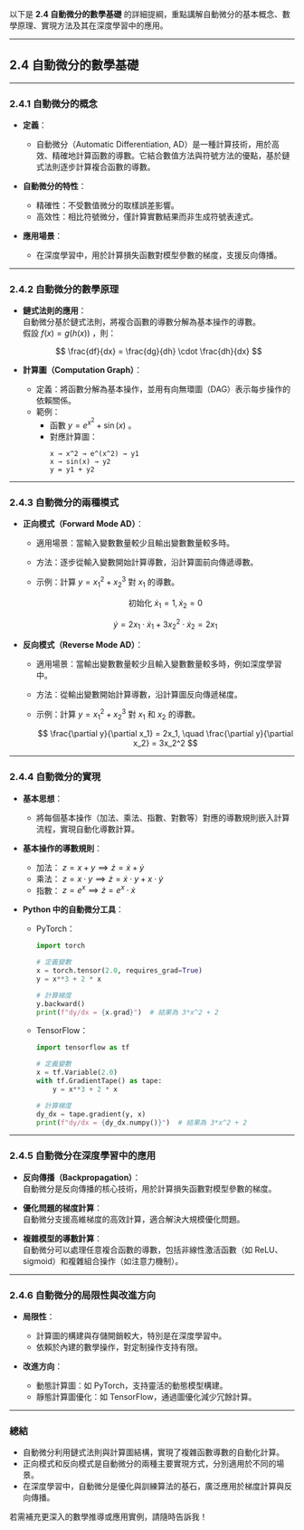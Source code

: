 以下是 **2.4 自動微分的數學基礎** 的詳細提綱，重點講解自動微分的基本概念、數學原理、實現方法及其在深度學習中的應用。

---

## **2.4 自動微分的數學基礎**

---

### **2.4.1 自動微分的概念**
- **定義**：  
  - 自動微分（Automatic Differentiation, AD）是一種計算技術，用於高效、精確地計算函數的導數。它結合數值方法與符號方法的優點，基於鏈式法則逐步計算複合函數的導數。  

- **自動微分的特性**：  
  - 精確性：不受數值微分的取樣誤差影響。  
  - 高效性：相比符號微分，僅計算實數結果而非生成符號表達式。  

- **應用場景**：  
  - 在深度學習中，用於計算損失函數對模型參數的梯度，支援反向傳播。

---

### **2.4.2 自動微分的數學原理**
- **鏈式法則的應用**：  
  自動微分基於鏈式法則，將複合函數的導數分解為基本操作的導數。  
  假設  $f(x) = g(h(x))$ ，則：

  $$
  \frac{df}{dx} = \frac{dg}{dh} \cdot \frac{dh}{dx}
  $$


- **計算圖（Computation Graph）**：  
  - 定義：將函數分解為基本操作，並用有向無環圖（DAG）表示每步操作的依賴關係。  
  - 範例：  
    - 函數  $y = e^{x^2} + \sin(x)$ 。  
    - 對應計算圖：
      ```
      x → x^2 → e^(x^2) → y1
      x → sin(x) → y2
      y = y1 + y2
      ```

---

### **2.4.3 自動微分的兩種模式**
- **正向模式（Forward Mode AD）**：  
  - 適用場景：當輸入變數數量較少且輸出變數數量較多時。  
  - 方法：逐步從輸入變數開始計算導數，沿計算圖前向傳遞導數。  
  - 示例：計算  $y = x_1^2 + x_2^3$  對  $x_1$  的導數。

    $$
    \text{初始化 } \dot{x}_1 = 1, \dot{x}_2 = 0
    $$


    $$
    \dot{y} = 2x_1 \cdot \dot{x}_1 + 3x_2^2 \cdot \dot{x}_2 = 2x_1
    $$


- **反向模式（Reverse Mode AD）**：  
  - 適用場景：當輸出變數數量較少且輸入變數數量較多時，例如深度學習中。  
  - 方法：從輸出變數開始計算導數，沿計算圖反向傳遞梯度。  
  - 示例：計算  $y = x_1^2 + x_2^3$  對  $x_1$  和  $x_2$  的導數。  

    $$
    \frac{\partial y}{\partial x_1} = 2x_1, \quad \frac{\partial y}{\partial x_2} = 3x_2^2
    $$


---

### **2.4.4 自動微分的實現**
- **基本思想**：  
  - 將每個基本操作（加法、乘法、指數、對數等）對應的導數規則嵌入計算流程，實現自動化導數計算。

- **基本操作的導數規則**：
  - 加法： $z = x + y \implies \dot{z} = \dot{x} + \dot{y}$   
  - 乘法： $z = x \cdot y \implies \dot{z} = \dot{x} \cdot y + x \cdot \dot{y}$   
  - 指數： $z = e^x \implies \dot{z} = e^x \cdot \dot{x}$ 

- **Python 中的自動微分工具**：
  - PyTorch：
    ```python
    import torch

    # 定義變數
    x = torch.tensor(2.0, requires_grad=True)
    y = x**3 + 2 * x

    # 計算梯度
    y.backward()
    print(f"dy/dx = {x.grad}")  # 結果為 3*x^2 + 2
    ```

  - TensorFlow：
    ```python
    import tensorflow as tf

    # 定義變數
    x = tf.Variable(2.0)
    with tf.GradientTape() as tape:
        y = x**3 + 2 * x

    # 計算梯度
    dy_dx = tape.gradient(y, x)
    print(f"dy/dx = {dy_dx.numpy()}")  # 結果為 3*x^2 + 2
    ```

---

### **2.4.5 自動微分在深度學習中的應用**
- **反向傳播（Backpropagation）**：  
  自動微分是反向傳播的核心技術，用於計算損失函數對模型參數的梯度。  

- **優化問題的梯度計算**：  
  自動微分支援高維梯度的高效計算，適合解決大規模優化問題。

- **複雜模型的導數計算**：  
  自動微分可以處理任意複合函數的導數，包括非線性激活函數（如 ReLU、sigmoid）和複雜組合操作（如注意力機制）。

---

### **2.4.6 自動微分的局限性與改進方向**
- **局限性**：  
  - 計算圖的構建與存儲開銷較大，特別是在深度學習中。  
  - 依賴於內建的數學操作，對定制操作支持有限。  

- **改進方向**：  
  - 動態計算圖：如 PyTorch，支持靈活的動態模型構建。  
  - 靜態計算圖優化：如 TensorFlow，通過圖優化減少冗餘計算。

---

### **總結**
- 自動微分利用鏈式法則與計算圖結構，實現了複雜函數導數的自動化計算。  
- 正向模式和反向模式是自動微分的兩種主要實現方式，分別適用於不同的場景。  
- 在深度學習中，自動微分是優化與訓練算法的基石，廣泛應用於梯度計算與反向傳播。

若需補充更深入的數學推導或應用實例，請隨時告訴我！